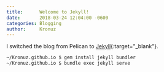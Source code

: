 ```yaml
---
title:      Welcome to Jekyll!
date:       2018-03-24 12:04:00 -0600
categories: Blogging
author:     Kronuz
---
```


I switched the blog from Pelican to [Jekyll](https://jekyllrb.com){:target="_blank"}.

```sh
~/Kronuz.github.io $ gem install jekyll bundler
~/Kronuz.github.io $ bundle exec jekyll serve
```
